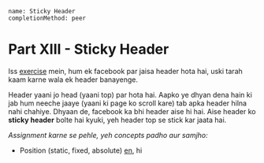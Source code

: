 ```ngMeta
name: Sticky Header
completionMethod: peer
```

# Part XIII - Sticky Header

Iss [exercise](http://abhishekgupta92.github.io/equality10) mein,  hum ek facebook par jaisa header hota hai, uski tarah kaam karne wala
ek header banayenge.

Header yaani jo head (yaani top) par hota hai. Aapko ye dhyan dena hain ki jab hum neeche jaaye (yaani ki page ko scroll kare) tab apka header hilna
nahi chahiye. Dhyaan de, facebook ka bhi header aise hi hai. Aise header ko **sticky header** bolte hai kyuki, yeh header top se stick kar jaata hai.

_Assignment karne se pehle, yeh concepts padho aur samjho:_
* Position (static, fixed, absolute) [en](http://www.w3schools.com/css/css_positioning.asp), hi

